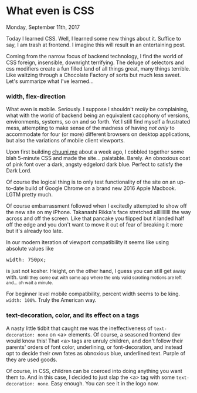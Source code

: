 # What even is CSS

Monday, September 11th, 2017

Today I learned CSS.  Well, I learned some new things about it. Suffice to say, I am
trash at frontend.  I imagine this will result in an entertaining post.

Coming from the narrow focus of backend technology, I find the world of CSS foreign,
insensible, downright terrifying.  The deluge of selectors and css modifiers create
a fun filled land of all things great, many things terrible.  Like waltzing through
a Chocolate Factory of sorts but much less sweet.  Let's summarize what I've learned...

### width, flex-direction
What even is mobile.  Seriously.  I suppose I shouldn't <i>really</i> be complaining,
what with the world of backend being an equivalent cacophony of versions, environments,
systems, so on and so forth.  Yet I still find myself a frustrated mess, attempting
to make sense of the madness of having <i>not only</i> to accommodate for four (or
more) different browsers on desktop applications, but also the variations of mobile
client viewports.

Upon first building <a href="/">chuuni.me</a> about a week ago, I cobbled together
some blah 5-minute CSS and made the site... palatable.  Barely.  An obnoxious coat of
pink font over a dark, angsty edgelord dark blue.  Perfect to satisfy the Dark Lord.

Of course the logical thing is to only test functionality of the site on an
up-to-date build of Google Chrome on a brand new 2016 Apple Macbook.  LGTM pretty
much.

Of course embarrassment followed when I excitedly attempted to show off the new site
on my iPhone.  Takanashi Rikka's face stretched alllllllllll the way across and off
the screen.  Like that pancake you flipped but it landed half off the edge and you
don't want to move it out of fear of breaking it more but it's already too late.

In our modern iteration of viewport compatibility it seems like using absolute values
like <pre>width: 750px;</pre> is just not kosher.  Height, on the other hand, I guess
you can still get away with.  <small>Until they come out with some app where the only
valid scrolling motions are left and... oh wait a minute.</small>

For beginner level mobile compatibility, percent width seems to be king.
`width: 100%`.  Truly the American way.


### text-decoration, color, and its effect on a tags
A nasty little tidbit that caught me was the ineffectiveness of
`text-decoration: none` on &lt;a&gt; elements.  Of course, a seasoned frontend dev
would know this!  That &lt;a&gt; tags are unruly children, and don't follow their
parents' orders of font color, underlining, or font-decoration, and instead opt to decide 
their own fates as obnoxious blue, underlined text.  Purple of they are used goods.

Of course, in CSS, children can be coerced into doing anything you want them to.
And in this case, I decided to just slap the &lt;a&gt; tag with some
`text-decoration: none`.  Easy enough.  You can see it in the logo now.
